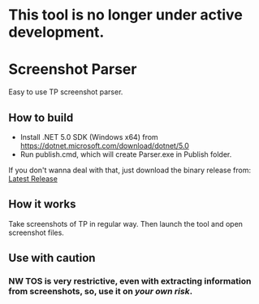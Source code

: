 # This tool is no longer under active development. 

# Screenshot Parser
Easy to use TP screenshot parser.

## How to build
- Install .NET 5.0 SDK (Windows x64) from https://dotnet.microsoft.com/download/dotnet/5.0
- Run publish.cmd, which will create Parser.exe in Publish folder.

If you don't wanna deal with that, just download the binary release from: [Latest Release](https://github.com/adainrivers/nw-tradingpost-price-extractor/releases/tag/0.1.9)

## How it works

Take screenshots of TP in regular way. Then launch the tool and open screenshot files. 

## Use with caution

### NW TOS is very restrictive, even with extracting information from screenshots, so, use it on _**your own risk**_.
